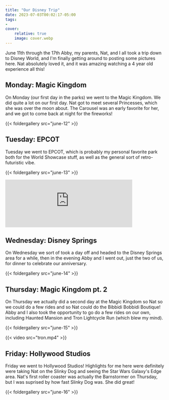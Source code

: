 ```yaml
---
title: "Our Disney Trip"
date: 2023-07-03T00:02:17-05:00
tags:
- 
cover:
    relative: true
    image: cover.webp
---
```


June 11th through the 17th Abby, my parents, Nat, and I all took a trip down to Disney World, and I'm finally getting around to posting some pictures here. Nat absolutely loved it, and it was amazing watching a 4 year old experience all this!

## Monday: Magic Kingdom
On Monday (our first day in the parks) we went to the Magic Kingdom. We did quite a lot on our first day. Nat got to meet several Princesses, which she was over the moon about. The Carousel was an early favorite for her, and we got to come back at night for the fireworks!

{{< foldergallery src="june-12" >}}

## Tuesday: EPCOT

Tuesday we went to EPCOT, which is probably my personal favorite park both for the World Showcase stuff, as well as the general sort of retro-futuristic vibe.

{{< foldergallery src="june-13" >}}

<iframe src="https://social.ds106.us/@taylorjadin/110537109647301469/embed" class="mastodon-embed" style="max-width: 100%; border: 0" width="400" allowfullscreen="allowfullscreen"></iframe><script src="https://social.ds106.us/embed.js" async="async"></script>

## Wednesday: Disney Springs
On Wednesday we sort of took a day off and headed to the Disney Springs area for a while, then in the evening Abby and I went out, just the two of us, for dinner to celebrate our anniversary.

{{< foldergallery src="june-14" >}}

## Thursday: Magic Kingdom pt. 2

On Thursday we actually did a second day at the Magic Kingdom so Nat so we could do a few rides and so Nat could do the Bibbidi Bobbidi Boutique! Abby and I also took the opportunity to go do a few rides on our own, including Haunted Mansion and Tron Lightcycle Run (which blew my mind).

{{< foldergallery src="june-15" >}}

{{< video src="tron.mp4" >}}

## Friday: Hollywood Studios

Friday we went to Hollywood Studios! Highlights for me here were definitely were taking Nat on the Slinky Dog and seeing the Star Wars Galaxy's Edge area. Nat's first roller coaster was actually the Barnstormer on Thursday, but I was suprised by how fast Slinky Dog was. She did great!

{{< foldergallery src="june-16" >}}
